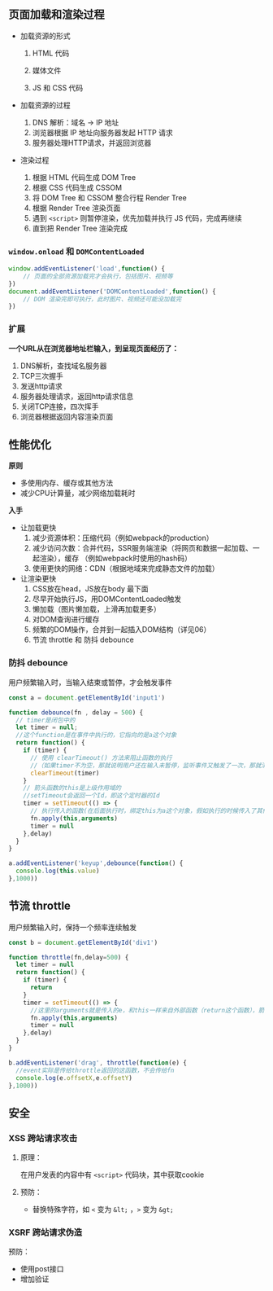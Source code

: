 ## 页面加载和渲染过程

- 加载资源的形式
  1. HTML 代码
  
  2. 媒体文件
  
  3. JS 和 CSS 代码

- 加载资源的过程
  1. DNS 解析：域名 -> IP 地址
  2. 浏览器根据 IP 地址向服务器发起 HTTP 请求
  3. 服务器处理HTTP请求，并返回浏览器

- 渲染过程
  1. 根据 HTML 代码生成 DOM Tree
  2. 根据 CSS 代码生成 CSSOM
  3. 将 DOM Tree 和 CSSOM 整合行程 Render Tree
  4. 根据 Render Tree 渲染页面
  5. 遇到 `<script>` 则暂停渲染，优先加载并执行 JS 代码，完成再继续
  6. 直到把 Render Tree 渲染完成

### `window.onload` 和 `DOMContentLoaded`

```js
window.addEventListener('load',function() {
	// 页面的全部资源加载完才会执行，包括图片、视频等
})
document.addEventListener('DOMContentLoaded',function() {
	// DOM 渲染完即可执行，此时图片、视频还可能没加载完
})
```

### 扩展

**一个URL从在浏览器地址栏输入，到呈现页面经历了：**

1. DNS解析，查找域名服务器
2. TCP三次握手
3. 发送http请求
5. 服务器处理请求，返回http请求信息
6. 关闭TCP连接，四次挥手
7. 浏览器根据返回内容渲染页面

## 性能优化

**原则**

- 多使用内存、缓存或其他方法
- 减少CPU计算量，减少网络加载耗时

**入手**

- 让加载更快
  1. 减少资源体积：压缩代码（例如webpack的production）
  2. 减少访问次数：合并代码，SSR服务端渲染（将网页和数据一起加载、一起渲染），缓存 （例如webpack时使用的hash码）
  3. 使用更快的网络：CDN（根据地域来完成静态文件的加载）
- 让渲染更快
  1. CSS放在head，JS放在body 最下面
  2. 尽早开始执行JS，用DOMContentLoaded触发
  3. 懒加载（图片懒加载，上滑再加载更多）
  4. 对DOM查询进行缓存
  5. 频繁的DOM操作，合并到一起插入DOM结构（详见06）
  6. 节流 throttle 和 防抖 debounce

### 防抖 debounce

用户频繁输入时，当输入结束或暂停，才会触发事件

```js
const a = document.getElementById('input1')

function debounce(fn , delay = 500) {
  // timer是闭包中的
  let timer = null;
  //这个function是在事件中执行的，它指向的是a这个对象
  return function() {
    if (timer) {
      // 使用 clearTimeout() 方法来阻止函数的执行
      //（如果timer不为空，那就说明用户还在输入未暂停，监听事件又触发了一次，那就清空重新计时）
      clearTimeout(timer)
    }
    // 箭头函数的this是上级作用域的
    //setTimeout会返回一个Id，即这个定时器的Id
    timer = setTimeout(() => {
      // 执行传入的函数(在后面执行时，绑定this为a这个对象，假如执行的时候传入了其他参数也要传进来)
      fn.apply(this,arguments)
      timer = null
    },delay)
  }
}

a.addEventListener('keyup',debounce(function() {
  console.log(this.value)
},1000))
```

## 节流 throttle

用户频繁输入时，保持一个频率连续触发

```js
const b = document.getElementById('div1')

function throttle(fn,delay=500) {
  let timer = null
  return function() {
    if (timer) {
      return
    }
    timer = setTimeout(() => {
      //这里的arguments就是传入的e，和this一样来自外部函数（return这个函数），箭头函数时没有arguments的，用rest代替
      fn.apply(this,arguments)
      timer = null
    },delay)
  }
}

b.addEventListener('drag', throttle(function(e) {
  //event实际是传给throttle返回的这函数，不会传给fn
  console.log(e.offsetX,e.offsetY)
},1000))
```

## 安全

### XSS 跨站请求攻击

1. 原理：

   在用户发表的内容中有 `<script>` 代码块，其中获取cookie

2. 预防：
   
   - 替换特殊字符，如 `<` 变为 `&lt;`  ，`>` 变为 `&gt;`

### XSRF 跨站请求伪造

预防：

- 使用post接口
- 增加验证

